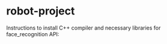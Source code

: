 # robot-project
Instructions to install C++ compiler and necessary libraries for face_recognition API:
